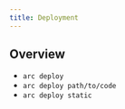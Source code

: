```yaml
---
title: Deployment
---
```


## Overview

- `arc deploy`
- `arc deploy path/to/code`
- `arc deploy static`
